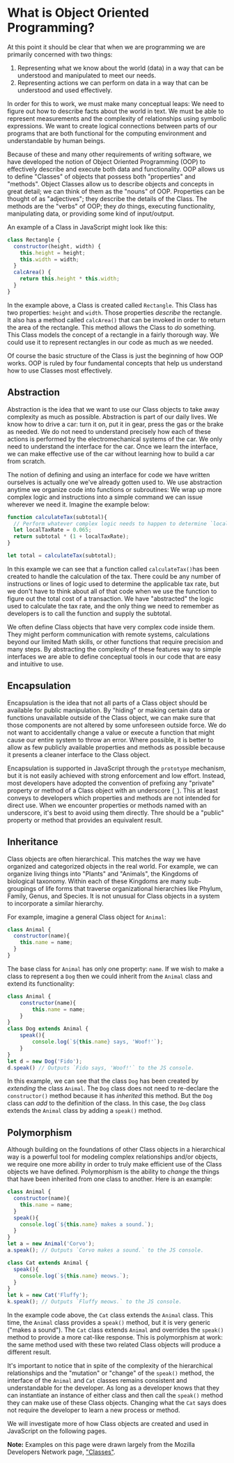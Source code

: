 # What is Object Oriented Programming?

At this point it should be clear that when we are programming we are primarily concerned with two things: 

1. Representing what we know about the world (data) in a way that can be understood and manipulated to meet our needs.
2. Representing actions we can perform on data in a way that can be understood and used effectively.

In order for this to work, we must make many conceptual leaps: We need to figure out how to describe facts about the world in text. We must be able to represent measurements and the complexity of relationships using symbolic expressions. We want to create logical connections between parts of our programs that are both functional for the computing environment and understandable by human beings.

Because of these and many other requirements of writing software, we have developed the notion of Object Oriented Programming (OOP) to effectively describe and execute both data and functionality. OOP allows us to define "Classes" of objects that possess both "properties" and "methods". Object Classes allow us to describe objects and concepts in great detail; we can think of them as the "nouns" of OOP. Properties can be thought of as "adjectives"; they describe the details of the Class. The methods are the "verbs" of OOP; they _do_ things, executing functionality, manipulating data, or providing some kind of input/output.

An example of a Class in JavaScript might look like this:

```js
class Rectangle {
  constructor(height, width) {
    this.height = height;
    this.width = width;
  }
  calcArea() {
    return this.height * this.width;
  }
} 
```
In the example above, a Class is created called `Rectangle`. This Class has two properties: `height` and `width`. Those properties _describe_ the rectangle. It also has a method called `calcArea()` that can be invoked in order to return the area of the rectangle. This method allows the Class to _do_ something. This Class models the concept of a rectangle in a fairly thorough way. We could use it to represent rectangles in our code as much as we needed. 

Of course the basic structure of the Class is just the beginning of how OOP works. OOP is ruled by four fundamental concepts that help us understand how to use Classes most effectively.

## Abstraction
Abstraction is the idea that we want to use our Class objects to take away complexity as much as possible. Abstraction is part of our daily lives. We know how to drive a car: turn it on, put it in gear, press the gas or the brake as needed. We do not need to understand precisely how each of these actions is performed by the electromechanical systems of the car. We only need to understand the interface for the car. Once we learn the interface, we can make effective use of the car without learning how to build a car from scratch.

The notion of defining and using an interface for code we have written ourselves is actually one we've already gotten used to. We use abstraction anytime we organize code into functions or subroutines: We wrap up more complex logic and instructions into a simple command we can issue wherever we need it. Imagine the example below:

```js
function calculateTax(subtotal){
  // Perform whatever complex logic needs to happen to determine `localTaxRate`
  let localTaxRate = 0.065;
  return subtotal * (1 + localTaxRate);
}

let total = calculateTax(subtotal);
```
In this example we can see that a function called `calculateTax()`has been created to handle the calculation of the tax. There could be any number of instructions or lines of logic used to determine the applicable tax rate, but we don't have to think about all of that code when we use the function to figure out the total cost of a transaction. We have "abstracted" the logic used to calculate the tax rate, and the only thing we need to remember as developers is to call the function and supply the subtotal.

We often define Class objects that have very complex code inside them. They might perform communication with remote systems, calculations beyond our limited Math skills, or other functions that require precision and many steps. By abstracting the complexity of these features way to simple interfaces we are able to define conceptual tools in our code that are easy and intuitive to use.

## Encapsulation
Encapsulation is the idea that not all parts of a Class object should be available for public manipulation. By "hiding" or making certain data or functions unavailable outside of the Class object, we can make sure that those components are not altered by some unforeseen outside force. We do not want to accidentally change a value or execute a function that might cause our entire system to throw an error. Where possible, it is better to allow as few publicly available properties and methods as possible because it presents a cleaner interface to the Class object.

Encapsulation is supported in JavaScript through the `prototype` mechanism, but it is not easily achieved with strong enforcement and low effort. Instead, most developers have adopted the convention of prefixing any "private" property or method of a Class object with an underscore (`_`). This at least conveys to developers which properties and methods are not intended for direct use. When we encounter properties or methods named with an underscore, it's best to avoid using them directly. Thre should be a "public" property or method that provides an equivalent result. 

## Inheritance
Class objects are often hierarchical. This matches the way we have organized and categorized objects in the real world. For example, we can organize living things into "Plants" and "Animals", the Kingdoms of biological taxonomy. Within each of these Kingdoms are many sub-groupings of life forms that traverse organizational hierarchies like Phylum, Family, Genus, and Species. It is not unusual for Class objects in a system to incorporate a similar hierarchy.

For example, imagine a general Class object for `Animal`:

```js
class Animal {
  constructor(name){
    this.name = name;
  }
}
```
The base class for `Animal` has only one property: `name`. If we wish to make a class to represent a `Dog` then we could inherit from the `Animal` class and extend its functionality:

```js
class Animal {
    constructor(name){
        this.name = name;
    }
}
class Dog extends Animal {
    speak(){
        console.log(`${this.name} says, 'Woof!'`);
    }
}
let d = new Dog('Fido');
d.speak() // Outputs `Fido says, 'Woof!'` to the JS console.
```
In this example, we can see that the class `Dog` has been created by _extending_ the class `Animal`. The `Dog` class does not need to re-declare the `constructor()` method because it has _inherited_ this method. But the `Dog` class can _add_ to the definition of the class. In this case, the `Dog` class extends the `Animal` class by adding a `speak()` method.

## Polymorphism
Although building on the foundations of other Class objects in a hierarchical way is a powerful tool for modeling complex relationships and/or objects, we require one more ability in order to truly make efficient use of the Class objects we have defined. Polymorphism is the ability to _change_ the things that have been inherited from one class to another. Here is an example:

```js
class Animal {
  constructor(name){
    this.name = name;
  }
  speak(){
    console.log(`${this.name} makes a sound.`);
  }
}
let a = new Animal('Corvo');
a.speak(); // Outputs `Corvo makes a sound.` to the JS console.

class Cat extends Animal {
  speak(){
    console.log(`${this.name} meows.`);
  }
}
let k = new Cat('Fluffy');
k.speak(); // Outputs `Fluffy meows.` to the JS console.
```
In the example code above, the `Cat` class extends the `Animal` class. This time, the `Animal` class provides a `speak()` method, but it is very generic ("makes a sound"). The `Cat` class extends `Animal` and overrides the `speak()` method to provide a more cat-like response. This is polymorphism at work: the same method used with these two related Class objects will produce a different result. 

It's important to notice that in spite of the complexity of the hierarchical relationships and the "mutation" or "change" of the `speak()` method, the interface of the `Animal` and `Cat` classes remains consistent and understandable for the developer. As long as a developer knows that they can instantiate an instance of either class and then call the `speak()` method they can make use of these Class objects. Changing what the `Cat` says does not require the developer to learn a new process or method.

We will investigate more of how Class objects are created and used in JavaScript on the following pages.

**Note:** Examples on this page were drawn largely from the Mozilla Developers Network page, ["Classes"](https://developer.mozilla.org/en-US/docs/Web/JavaScript/Reference/Classes).
